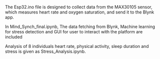 The Esp32.ino file is designed to collect data from the MAX30105 sensor, which measures heart rate and oxygen saturation, and send it to the Blynk app. 

In Mind_Synch_final.ipynb, The data fetching from Blynk, Machine learning for stress detection and GUI for user to interact with the platform are included

Analysis of 8 individuals heart rate, physical activity, sleep duration and stress is given as Stress_Analysis.ipynb.
